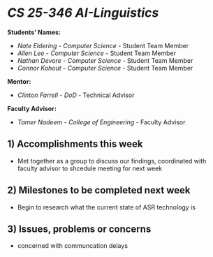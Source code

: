 # *CS 25-346 AI-Linguistics*

**Students' Names:**

- *Nate Eldering* - *Computer Science* - Student Team Member
- *Allen Lee*     - *Computer Science* - Student Team Member
- *Nathan Devore* - *Computer Science* - Student Team Member
- *Connor Kohout* - *Computer Science* - Student Team Member

**Mentor:**

- *Clinton Farrell*    - *DoD* - Technical Advisor

**Faculty Advisor:**

- *Tamer Nadeem* - *College of Engineering* - Faculty Advisor

## 1) Accomplishments this week ##
   - Met together as a group to discuss our findings, coordinated with faculty advisor to shcedule meeting for next week

## 2) Milestones to be completed next week ##
   -  Begin to research what the current state of ASR technology is

## 3) Issues, problems or concerns ##
   - concerned with communcation delays